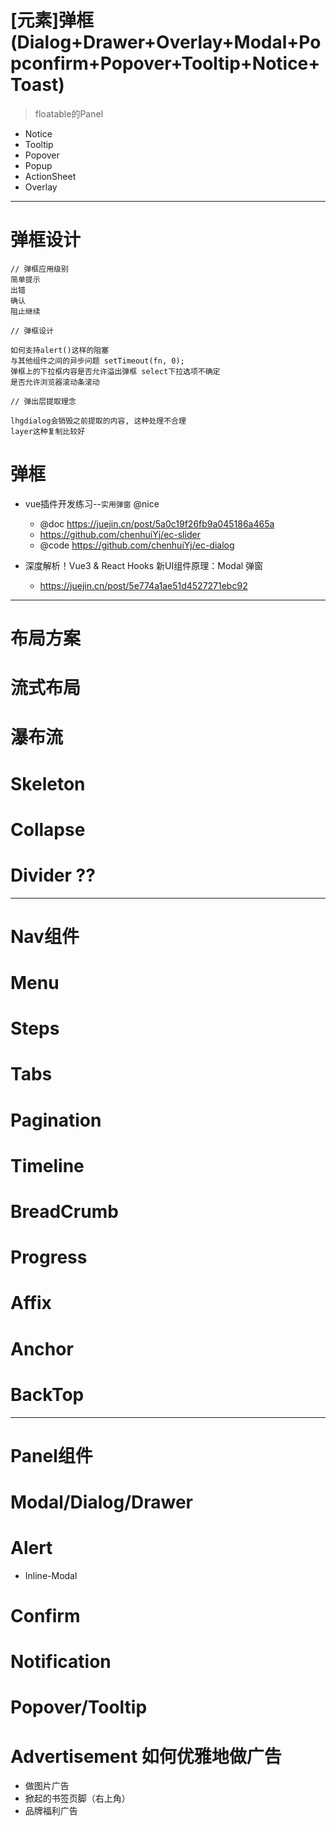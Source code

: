 # [元素]弹框(Dialog+Drawer+Overlay+Modal+Popconfirm+Popover+Tooltip+Notice+Toast)

> floatable的Panel

- Notice
- Tooltip
- Popover
- Popup
- ActionSheet
- Overlay

---


# 弹框设计

```
// 弹框应用级别
简单提示
出错
确认
阻止继续

// 弹框设计

如何支持alert()这样的阻塞
与其他组件之间的异步问题 setTimeout(fn, 0);
弹框上的下拉框内容是否允许溢出弹框 select下拉选项不确定
是否允许浏览器滚动条滚动

// 弹出层提取理念

lhgdialog会销毁之前提取的内容, 这种处理不合理
layer这种复制比较好
```

# 弹框

- vue插件开发练习--`实用弹窗` @nice
  - @doc https://juejin.cn/post/5a0c19f26fb9a045186a465a
  - https://github.com/chenhuiYj/ec-slider
  - @code https://github.com/chenhuiYj/ec-dialog  

- 深度解析！Vue3 & React Hooks 新UI组件原理：Modal 弹窗
    - https://juejin.cn/post/5e774a1ae51d4527271ebc92

---    

# 布局方案

# 流式布局

# 瀑布流

# Skeleton

# Collapse

# Divider ??


---

# Nav组件

# Menu

# Steps

# Tabs

# Pagination

# Timeline

# BreadCrumb

# Progress

# Affix

# Anchor

# BackTop

---

# Panel组件

# Modal/Dialog/Drawer

# Alert

- Inline-Modal

# Confirm

# Notification

# Popover/Tooltip


# Advertisement 如何优雅地做广告

- 做图片广告
- 掀起的书签页脚（右上角）
- 品牌福利广告
